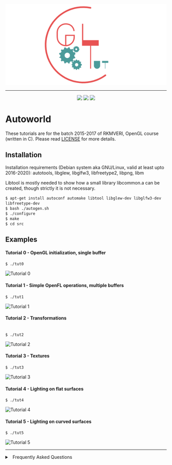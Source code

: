 <p align="center">
    <img src="img/gltut.png" \>
</p>

***
<p align="center">
    <img src="https://img.shields.io/badge/PRs-welcome-brightgreen.svg?style=flat">
     <img src="https://img.shields.io/badge/first--timers--only-friendly-blue.svg">
     <img src="https://travis-ci.org/freeCodeCamp/how-to-contribute-to-open-source.svg?branch=master">
</p>




# Autoworld

These tutorials are for the batch 2015-2017 of RKMVERI, OpenGL course (written in C). Please read [LICENSE](LICENSE) for more details.


## Installation

Installation requirements (Debian system aka GNU/Linux, valid at least upto 2016-2020): 
autotools, libglew, libglfw3, libfreetype2, libpng, libm

Libtool is mostly needed to show how a small library libcommon.a can be created, though strictly 
it is not necessary.


```
$ apt-get install autoconf automake libtool libglew-dev libglfw3-dev libfreetype-dev
$ bash ./autogen.sh
$ ./configure
$ make
$ cd src
```


## Examples

#### Tutorial 0 - OpenGL initialization, single buffer

```
$ ./tut0
```

![Tutorial 0](img/tut0.png)



#### Tutorial 1 - Simple OpenFL operations, multiple buffers

```
$ ./tut1
```

![Tutorial 1](img/tut1.png)


#### Tutorial 2 - Transformations

```

$ ./tut2
```

![Tutorial 2](img/tut2.png)


#### Tutorial 3 - Textures

```
$ ./tut3
```

![Tutorial 3](img/tut3.png)


#### Tutorial 4 - Lighting on flat surfaces

```
$ ./tut4
```

![Tutorial 4](img/tut4.png)

#### Tutorial 5 - Lighting on curved surfaces

```
$ ./tut5
```
![Tutorial 5](img/tut5.png)

***

<details>
<summary>
<a class="btnfire small stroke"><em class="fas fa-chevron-circle-down"></em>&nbsp;&nbsp;Frequently Asked Questions</a>    
</summary>

<ul>
<li>

[ChangeLog](ChangeLog.md)
</li>
<li>

[CODE_OF_CONDUCT](CODE_OF_CONDUCT.md)
</li>
<li>

[COPYING](COPYING)
</li>
<li>

[LICENSE](LICENSE)
</li>



</ul>
</details>

